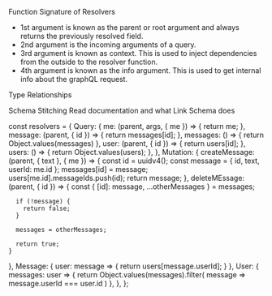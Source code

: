 Function Signature of Resolvers
- 1st argument is known as the parent or root argument and always returns the previously resolved field.
- 2nd argument is the incoming arguments of a query.
- 3rd argument is known as context. This is used to inject dependencies from the outside to the resolver function.
- 4th argument is known as the info argument. This is used to get internal info about the graphQL request.

Type Relationships

Schema Stitching
Read documentation and what Link Schema does


const resolvers = {
  Query: {
    me: (parent, args, { me }) => {
      return me;
    },
    message: (parent, { id }) => {
      return messages[id];
    },
    messages: () => {
      return Object.values(messages)
    },
    user: (parent, { id }) => {
     return users[id];
    },
    users: () => {
      return Object.values(users);
    },
  },
  Mutation: {
    createMessage: (parent, { text }, { me }) => {
      const id = uuidv4();
      const message = {
        id,
        text,
        userId: me.id
      };
      messages[id] = message;
      users[me.id].messageIds.push(id);
      return message;
    },
    deleteMEssage: (parent, { id }) => {
      const { [id]: message, ...otherMessages } = messages;

      if (!message) {
        return false;
      }

      messages = otherMessages;

      return true;
    }
  },
  Message: {
    user: message => {
      return users[message.userId];
    }
  },
  User: {
    messages: user => {
      return Object.values(messages).filter(
        message => message.userId === user.id
      )
    },
  },
};